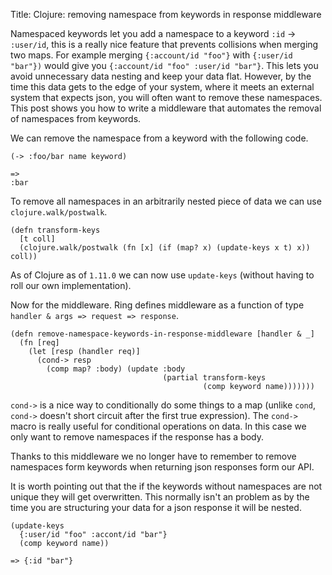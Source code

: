 Title: Clojure: removing namespace from keywords in response middleware

Namespaced keywords let you add a namespace to a keyword `:id` -> `:user/id`, this is a really nice feature that prevents collisions when merging two maps. For example merging  `{:account/id "foo"}` with  `{:user/id "bar"})` would give you `{:account/id "foo" :user/id "bar"}`. This lets you avoid unnecessary data nesting and keep your data flat. However, by the time this data gets to the edge of your system, where it meets an external system that expects json, you will often want to remove these namespaces. This post shows you how to write a middleware that automates the removal of namespaces from keywords.

We can remove the namespace from a keyword with the following code.

```
(-> :foo/bar name keyword)

=>
:bar
```

To remove all namespaces in an arbitrarily nested piece of data we can use `clojure.walk/postwalk`.

```
(defn transform-keys
  [t coll]
  (clojure.walk/postwalk (fn [x] (if (map? x) (update-keys x t) x)) coll))
```

As of Clojure as of `1.11.0` we can now use  `update-keys` (without having to roll our own implementation).

Now for the middleware. Ring defines middleware as a function of type `handler & args => request => response`.

```
(defn remove-namespace-keywords-in-response-middleware [handler & _]
  (fn [req]
    (let [resp (handler req)]
      (cond-> resp
        (comp map? :body) (update :body
                                  (partial transform-keys
                                           (comp keyword name)))))))
```

`cond->` is a nice way to conditionally do some things to a map (unlike `cond`, `cond->` doesn't short circuit after the first true expression). The `cond->` macro is really useful for conditional operations on data. In this case we only want to remove namespaces if the response has a body.

Thanks to this middleware we no longer have to remember to remove namespaces form keywords when returning json responses form our API.

It is worth pointing out that the if the keywords without namespaces are not unique they will get overwritten. This normally isn't an problem as by the time you are structuring your data for a json response it will be nested.

```
(update-keys
  {:user/id "foo" :accont/id "bar"}
  (comp keyword name))

=> {:id "bar"}
```
